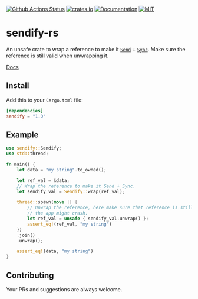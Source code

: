 [![Github Actions Status](https://github.com/rousan/sendify-rs/workflows/Test/badge.svg)](https://github.com/rousan/sendify-rs/actions)
[![crates.io](https://img.shields.io/crates/v/sendify.svg)](https://crates.io/crates/sendify)
[![Documentation](https://docs.rs/sendify/badge.svg)](https://docs.rs/sendify)
[![MIT](https://img.shields.io/crates/l/sendify.svg)](./LICENSE)

# sendify-rs

An unsafe crate to wrap a reference to make it [`Send`](https://doc.rust-lang.org/nightly/core/marker/trait.Send.html) + [`Sync`](https://doc.rust-lang.org/nightly/core/marker/trait.Sync.html). Make sure the reference is still valid when unwrapping it.

[Docs](https://docs.rs/sendify)

## Install

Add this to your `Cargo.toml` file:

```toml
[dependencies]
sendify = "1.0"
```

## Example

```rust
use sendify::Sendify;
use std::thread;

fn main() {
    let data = "my string".to_owned();

    let ref_val = &data;
    // Wrap the reference to make it Send + Sync.
    let sendify_val = Sendify::wrap(ref_val);

    thread::spawn(move || {
        // Unwrap the reference, here make sure that reference is still valid otherwise
        // the app might crash.
        let ref_val = unsafe { sendify_val.unwrap() };
        assert_eq!(ref_val, "my string")
    })
    .join()
    .unwrap();

    assert_eq!(data, "my string")
}
```

## Contributing

Your PRs and suggestions are always welcome.
